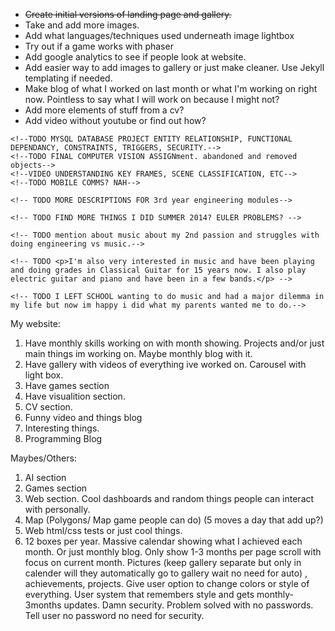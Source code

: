 <ul>
<li><strike>Create initial versions of landing page and gallery. </strike></li>
<li>Take and add more images.
<li>Add what languages/techniques used underneath image lightbox</li>
<li>Try out if a game works with phaser</li>
<li>Add google analytics to see if people look at website.</li>
<li>Add easier way to add images to gallery or just make cleaner. Use Jekyll templating if needed. </li>
<li>Make blog of what I worked on last month or what I'm working on right now. Pointless to say what I will work on because I might not?</li>
<li>Add more elements of stuff from a cv? </li>
<li>Add video without youtube or find out how?</li>
</ul>
<!-- TODO add more elements of stuff from a cv?-->

    <!--TODO MYSQL DATABASE PROJECT ENTITY RELATIONSHIP, FUNCTIONAL DEPENDANCY, CONSTRAINTS, TRIGGERS, SECURITY.-->
    <!--TODO FINAL COMPUTER VISION ASSIGNment. abandoned and removed objects-->
    <!--VIDEO UNDERSTANDING KEY FRAMES, SCENE CLASSIFICATION, ETC-->
    <!--TODO MOBILE COMMS? NAH-->

    <!-- TODO MORE DESCRIPTIONS FOR 3rd year engineering modules-->
<!--TODO POINTLESS ONLY SHOWING MY SUCCESSES (i DONT WANT people thinking im just perfect at everything and super productive) Productivity is a constant struggle for me and
    college I generally dont do well in because I'm lazy when it comes to it. SO I'LL BE HONEST. I FAILED CHEMISTRY, SIGNALS AND SYSTEMS digital circuits and just barely passed 2nd year.
    Alot of my assignments are late and a lot of the time i only start studying for an exam the night before. I set goals 10-20 goals weekly and on average only get half of them done. I have never gotten all my goals done,
    However when the day comes that I learn to be even more productive and finish all my goals I will be truly dangerous. Anywhere these are my failures (we aren't all perfect). Now here are my success stories.-->

    <!-- TODO FIND MORE THINGS I DID SUMMER 2014? EULER PROBLEMS? -->

    <!-- TODO mention about music about my 2nd passion and struggles with doing engineering vs music.-->

    <!-- TODO <p>I'm also very interested in music and have been playing and doing grades in Classical Guitar for 15 years now. I also play electric guitar and piano and have been in a few bands.</p> -->

    <!-- TODO I LEFT SCHOOL wanting to do music and had a major dilemma in my life but now im happy i did what my parents wanted me to do.-->




My website:
1. Have monthly skills working on with month showing. Projects and/or just main things im working on. Maybe monthly blog with it.
2. Have gallery with videos of everything ive worked on. Carousel with light box.
3. Have games section
4. Have visualition section.
5. CV section.
6. Funny video and things blog
7. Interesting things.
8. Programming Blog

Maybes/Others:
1. AI section
2. Games section
3. Web section. Cool dashboards and random things people can interact with personally.
4. Map (Polygons/ Map game people can do) (5 moves a day that add up?)
5. Web html/css tests or just cool things.
6. 12 boxes per year. Massive calendar showing what I achieved each month. Or just monthly blog. Only show 1-3 months per page scroll with focus on current month. Pictures (keep gallery separate but only in calender will they automatically go to gallery wait no need for auto) , achievements, projects.
Give user option to change colors or style of everything. User system that remembers style and gets monthly-3months updates. Damn security. Problem solved with no passwords. Tell user no password no need for security.